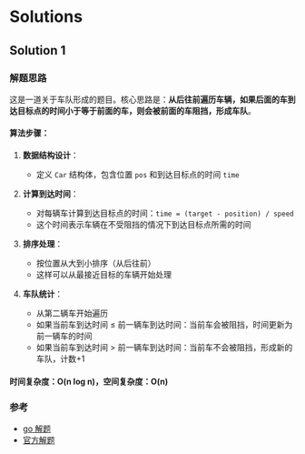 # Solutions
## Solution 1

### 解题思路

这是一道关于车队形成的题目。核心思路是：**从后往前遍历车辆，如果后面的车到达目标点的时间小于等于前面的车，则会被前面的车阻挡，形成车队**。

#### 算法步骤：

1. **数据结构设计**：
   - 定义 `Car` 结构体，包含位置 `pos` 和到达目标点的时间 `time`

2. **计算到达时间**：
   - 对每辆车计算到达目标点的时间：`time = (target - position) / speed`
   - 这个时间表示车辆在不受阻挡的情况下到达目标点所需的时间

3. **排序处理**：
   - 按位置从大到小排序（从后往前）
   - 这样可以从最接近目标的车辆开始处理

4. **车队统计**：
   - 从第二辆车开始遍历
   - 如果当前车到达时间 ≤ 前一辆车到达时间：当前车会被阻挡，时间更新为前一辆车的时间
   - 如果当前车到达时间 > 前一辆车到达时间：当前车不会被阻挡，形成新的车队，计数+1

#### 时间复杂度：O(n log n)，空间复杂度：O(n)

### 参考
- [go 解题](https://leetcode-cn.com/problems/car-fleet/solution/go-yu-qi-ta-lao-ge-si-ji-ben-lu-yi-zhi-by-yu-hu-yi/)
- [官方解题](https://leetcode-cn.com/problems/car-fleet/solution/che-dui-by-leetcode/)